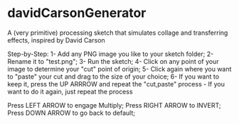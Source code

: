 # davidCarsonGenerator
A (very primitive) processing sketch that simulates collage and transferring effects, inspired by David Carson

Step-by-Step:
  1- Add any PNG image you like to your sketch folder;
  2- Rename it to "test.png";
  3- Run the sketch;
  4- Click on any point of your image to determine your "cut" point of origin;
  5- Click again where you want to "paste" your cut and drag to the size of your choice;
  6- If you want to keep it, press the UP ARRROW and repeat the "cut,paste" process - If you want to do it again, just repeat the process

  Press LEFT ARROW to engage Multiply;
  Press RIGHT ARROW to INVERT;
  Press DOWN ARROW to go back to default;

